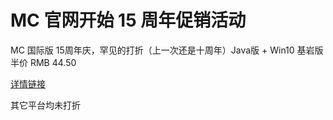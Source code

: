 # MC 官网开始 15 周年促销活动
MC 国际版 15周年庆，罕见的打折（上一次还是十周年）Java版 + Win10 基岩版 半价 RMB 44.50

[详情链接](https://www.minecraft.net/zh-hans/store/minecraft-java-bedrock-edition-pc)

其它平台均未打折